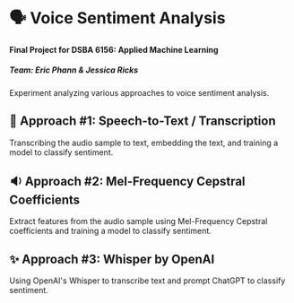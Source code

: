 # 🗣️ Voice Sentiment Analysis
#### Final Project for DSBA 6156: Applied Machine Learning  
##### Team: Eric Phann & Jessica Ricks  
Experiment analyzing various approaches to voice sentiment analysis.  

## 📝 Approach #1: Speech-to-Text / Transcription  
Transcribing the audio sample to text, embedding the text, and training a model to classify sentiment.

## 🔉 Approach #2: Mel-Frequency Cepstral Coefficients  
Extract features from the audio sample using Mel-Frequency Cepstral coefficients and training a model to classify sentiment.

## ✨ Approach #3: Whisper by OpenAI  
Using OpenAI's Whisper to transcribe text and prompt ChatGPT to classify sentiment.
